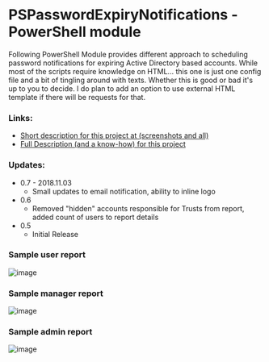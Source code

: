 # PSPasswordExpiryNotifications - PowerShell module

Following PowerShell Module provides different approach to scheduling password notifications for expiring Active Directory based accounts. While most of the scripts require knowledge on HTML... this one is just one config file and a bit of tingling around with texts. Whether this is good or bad it's up to you to decide. I do plan to add an option to use external HTML template if there will be requests for that.

### Links:
- [Short description for this project at (screenshots and all)](https://evotec.xyz/just-different-approach-to-active-directory-password-notifications/)
- [Full Description (and a know-how) for this project](https://evotec.xyz/hub/scripts/pspasswordexpirynotifications-powershell-module/)

### Updates:
- 0.7 - 2018.11.03
    - Small updates to email notification, ability to inline logo
- 0.6
    - Removed "hidden" accounts responsible for Trusts from report, added count of users to report details
- 0.5
    - Initial Release

### Sample user report
![image](https://evotec.xyz/wp-content/uploads/2018/05/img_5b05821cbc2f6.png)

### Sample manager report
![image](https://evotec.xyz/wp-content/uploads/2018/05/img_5b05816f62291.png)

### Sample admin report
![image](https://evotec.xyz/wp-content/uploads/2018/05/img_5b05807017c06.png)